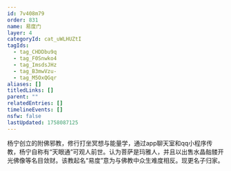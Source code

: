 ```yaml
---
id: 7v408m79
order: 831
name: 易度门
layer: 4
categoryId: cat_uWLHUZtI
tagIds:
  - tag_CHDDbu9q
  - tag_F0Snwko4
  - tag_ImsdsJHz
  - tag_B3mwVzu-
  - tag_M5OxQGqr
aliases: []
titledLinks: []
parent: ""
relatedEntries: []
timelineEvents: []
nsfw: false
lastUpdated: 1758087125
---
```


杨宁创立的附佛邪教，修行打坐冥想与能量学，通过app聊天室和qq小程序传教，杨宁自称有“天眼通”可观人前世。认为菩萨是玛雅人，并且以出售水晶骷髅开光佛像等名目敛财。该教起名“易度”意为与佛教中众生难度相反。现更名子归家。